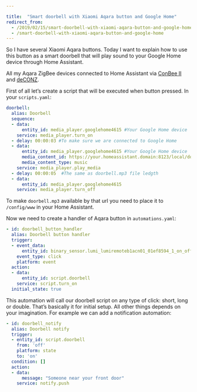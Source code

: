```yaml
---

title:  "Smart doorbell with Xiaomi Aqara button and Google Home"
redirect_from:
  - /2019/02/15/smart-doorbell-with-xiaomi-aqara-button-and-google-home
  - /smart-doorbell-with-xiaomi-aqara-button-and-google-home
---
```

So I have several Xiaomi Aqara buttons. Today I want to explain how to use this button as a smart doorbell that will play sound to your Google Home device through Home Assistant.

All my Aqara ZigBee devices connected to Home Assistant via [ConBee II](https://phoscon.de/en/conbee2) and [deCONZ](https://www.home-assistant.io/integrations/deconz/).

First of all let’s create a script that will be executed when button pressed. In your `scripts.yaml`:

```yaml
doorbell:
  alias: Doorbell
  sequence:
  - data:
      entity_id: media_player.googlehome4615 #Your Google Home device
    service: media_player.turn_on
  - delay: 00:00:03 #To make sure we are connected to Google Home
  - data:
      entity_id: media_player.googlehome4615 #Your Google Home device
      media_content_id: https://your.homeassistant.domain:8123/local/doorbell.mp3
      media_content_type: music
    service: media_player.play_media
  - delay: 00:00:05  #The same as doorbell.mp3 file ledgth
  - data:
      entity_id: media_player.googlehome4615
    service: media_player.turn_off
```

To make `doorbell.mp3` available by that url you need to place it to `/config/www` in your Home Assistant.

Now we need to create a handler of Aqara button in `automations.yaml`:

```yaml
- id: doorbell_button_handler
  alias: Doorbell button handler
  trigger:
  - event_data:
      entity_id: binary_sensor.lumi_lumiremoteb1acn01_01ef8594_1_on_off
    event_type: click
    platform: event
  action:
  - data:
      entity_id: script.doorbell
    service: script.turn_on
  initial_state: true
```

This automation will call our doorbell script on any type of click: short, long or double. That’s basically it for initial setup. All other things depends on your imagination. For example we can add a notification automation:

```yaml
- id: doorbell_notify
  alias: Doorbell notify
  trigger:
  - entity_id: script.doorbell
    from: 'off'
    platform: state
    to: 'on'
  condition: []
  action:
  - data:
      message: "Someone near your front door"
    service: notify.push
```